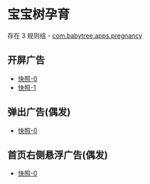 # 宝宝树孕育

存在 3 规则组 - [com.babytree.apps.pregnancy](/src/apps/com.babytree.apps.pregnancy.ts)

## 开屏广告

- [快照-0](https://gkd-kit.gitee.io/import/12614755)
- [快照-1](https://gkd-kit.gitee.io/import/12614757)

## 弹出广告(偶发)

- [快照-0](https://gkd-kit.gitee.io/import/12614834)

## 首页右侧悬浮广告(偶发)

- [快照-0](https://gkd-kit.gitee.io/import/12614838)

